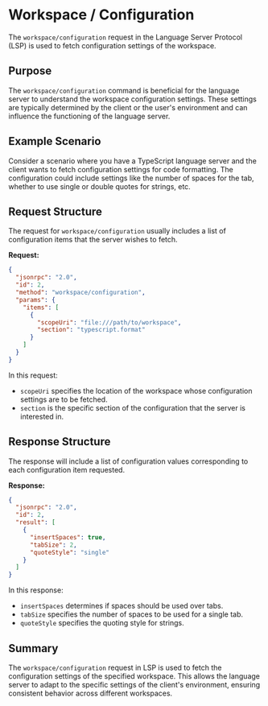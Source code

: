 # Workspace / Configuration

The `workspace/configuration` request in the Language Server Protocol (LSP) is used to fetch configuration settings of the workspace.

## Purpose

The `workspace/configuration` command is beneficial for the language server to understand the workspace configuration settings. These settings are typically determined by the client or the user's environment and can influence the functioning of the language server.

## Example Scenario

Consider a scenario where you have a TypeScript language server and the client wants to fetch configuration settings for code formatting. The configuration could include settings like the number of spaces for the tab, whether to use single or double quotes for strings, etc.

## Request Structure

The request for `workspace/configuration` usually includes a list of configuration items that the server wishes to fetch.

**Request:**

```json
{
  "jsonrpc": "2.0",
  "id": 2,
  "method": "workspace/configuration",
  "params": {
    "items": [
      {
        "scopeUri": "file:///path/to/workspace",
        "section": "typescript.format"
      }
    ]
  }
}
```

In this request:
- `scopeUri` specifies the location of the workspace whose configuration settings are to be fetched.
- `section` is the specific section of the configuration that the server is interested in.

## Response Structure

The response will include a list of configuration values corresponding to each configuration item requested.

**Response:**

```json
{
  "jsonrpc": "2.0",
  "id": 2,
  "result": [
    {
      "insertSpaces": true,
      "tabSize": 2,
      "quoteStyle": "single"
    }
  ]
}
```

In this response:
- `insertSpaces` determines if spaces should be used over tabs.
- `tabSize` specifies the number of spaces to be used for a single tab.
- `quoteStyle` specifies the quoting style for strings.

## Summary

The `workspace/configuration` request in LSP is used to fetch the configuration settings of the specified workspace. This allows the language server to adapt to the specific settings of the client's environment, ensuring consistent behavior across different workspaces.
